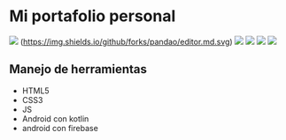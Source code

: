 # Mi portafolio personal
![](https://2.bp.blogspot.com/-qdoWOU--5b0/W38YB4bd-nI/AAAAAAAAFr0/xio6_IvGs6kuz-IB8CuCGws9DP0saZNrgCLcBGAs/s1600/10%2Btecnicas%2Bde%2Bestimaci%25C3%25B3n%2Bde%2Bsoftware.jpg)
(https://img.shields.io/github/forks/pandao/editor.md.svg) ![](https://img.shields.io/github/tag/pandao/editor.md.svg) ![](https://img.shields.io/github/release/pandao/editor.md.svg) ![](https://img.shields.io/github/issues/pandao/editor.md.svg) ![](https://img.shields.io/bower/v/editor.md.svg)
## Manejo de herramientas
* HTML5
* CSS3
* JS
* Android con kotlin
* android con firebase